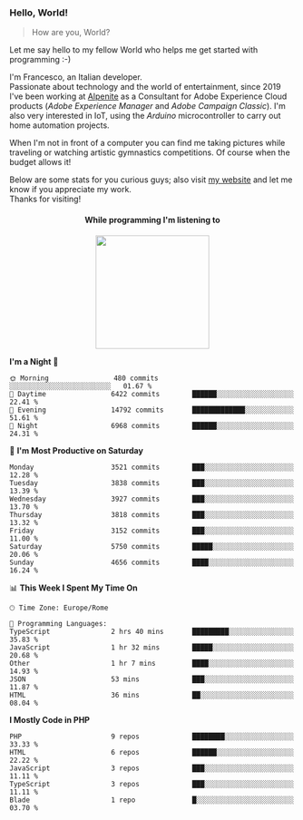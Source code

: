 ### Hello, World!

> How are you, World?

Let me say hello to my fellow World who helps me get started with programming :-)

I'm Francesco, an Italian developer.  
Passionate about technology and the world of entertainment, since 2019 I've been working at [Alpenite](https://www.alpenite.com) as a Consultant for Adobe Experience Cloud products (*Adobe Experience Manager* and *Adobe Campaign Classic*). I'm also very interested in IoT, using the *Arduino* microcontroller to carry out home automation projects.

When I'm not in front of a computer you can find me taking pictures while traveling or watching artistic gymnastics competitions. Of course when the budget allows it!

Below are some stats for you curious guys; also visit [my website](https://www.francescorega.eu) and let me know if you appreciate my work.  
Thanks for visiting!

<div align="center">
  <h4>While programming I'm listening to</h4>
  <a href="https://apps.francescorega.eu/now-playing/11147232609" target="_blank"><img src="https://apps.francescorega.eu/now-playing/11147232609" width="200"></a>
</div>

<!--START_SECTION:waka-->
**I'm a Night 🦉** 

```text
🌞 Morning                480 commits         ░░░░░░░░░░░░░░░░░░░░░░░░░   01.67 % 
🌆 Daytime                6422 commits        ██████░░░░░░░░░░░░░░░░░░░   22.41 % 
🌃 Evening                14792 commits       █████████████░░░░░░░░░░░░   51.61 % 
🌙 Night                  6968 commits        ██████░░░░░░░░░░░░░░░░░░░   24.31 % 
```
📅 **I'm Most Productive on Saturday** 

```text
Monday                   3521 commits        ███░░░░░░░░░░░░░░░░░░░░░░   12.28 % 
Tuesday                  3838 commits        ███░░░░░░░░░░░░░░░░░░░░░░   13.39 % 
Wednesday                3927 commits        ███░░░░░░░░░░░░░░░░░░░░░░   13.70 % 
Thursday                 3818 commits        ███░░░░░░░░░░░░░░░░░░░░░░   13.32 % 
Friday                   3152 commits        ███░░░░░░░░░░░░░░░░░░░░░░   11.00 % 
Saturday                 5750 commits        █████░░░░░░░░░░░░░░░░░░░░   20.06 % 
Sunday                   4656 commits        ████░░░░░░░░░░░░░░░░░░░░░   16.24 % 
```


📊 **This Week I Spent My Time On** 

```text
🕑︎ Time Zone: Europe/Rome

💬 Programming Languages: 
TypeScript               2 hrs 40 mins       █████████░░░░░░░░░░░░░░░░   35.83 % 
JavaScript               1 hr 32 mins        █████░░░░░░░░░░░░░░░░░░░░   20.68 % 
Other                    1 hr 7 mins         ████░░░░░░░░░░░░░░░░░░░░░   14.93 % 
JSON                     53 mins             ███░░░░░░░░░░░░░░░░░░░░░░   11.87 % 
HTML                     36 mins             ██░░░░░░░░░░░░░░░░░░░░░░░   08.04 % 
```

**I Mostly Code in PHP** 

```text
PHP                      9 repos             ████████░░░░░░░░░░░░░░░░░   33.33 % 
HTML                     6 repos             ██████░░░░░░░░░░░░░░░░░░░   22.22 % 
JavaScript               3 repos             ███░░░░░░░░░░░░░░░░░░░░░░   11.11 % 
TypeScript               3 repos             ███░░░░░░░░░░░░░░░░░░░░░░   11.11 % 
Blade                    1 repo              █░░░░░░░░░░░░░░░░░░░░░░░░   03.70 % 
```




<!--END_SECTION:waka-->
